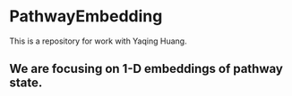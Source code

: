 # PathwayEmbedding
This is a repository for work with Yaqing Huang.

## We are focusing on 1-D embeddings of pathway state.
